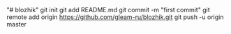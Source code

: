 "# blozhik"  git init git add README.md git commit -m "first commit" git remote add origin https://github.com/gleam-ru/blozhik.git git push -u origin master
